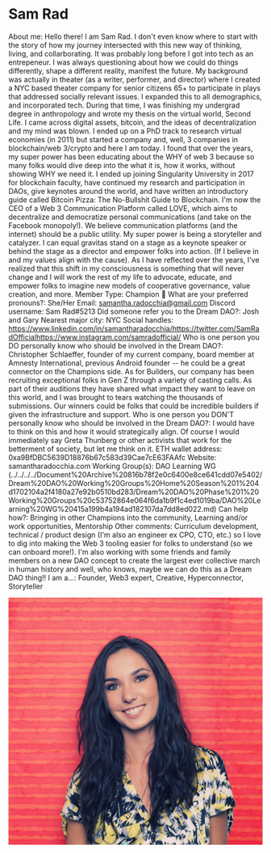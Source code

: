 # Sam Rad

About me: Hello there! I am Sam Rad. I don't even know where to start with the story of how my journey intersected with this new way of thinking, living, and collarborating. It was probably long before I got into tech as an entrepeneur. I was always questioning about how we could do things differently, shape a different reality, manifest the future. My background was actually in theater (as a writer, performer, and director) where I created a NYC based theater company for senior citizens 65+ to participate in plays that addressed socially relevant issues. I expanded this to all demographics, and incorporated tech. During that time, I was finishing my undergrad degree in anthropology and wrote my thesis on the virtual world, Second Life. I came across digital assets, bitcoin, and the ideas of decentralization and my mind was blown. I ended up on a PhD track to research virtual economies (in 2011) but started a company and, well, 3 companies in blockchain/web 3/crypto and here I am today. I found that over the years, my super power has been educating about the WHY of web 3 because so many folks would dive deep into the what it is, how it works, without showing WHY we need it. I ended up joining Singularity University in 2017 for blockchain faculty, have continued my research and participation in DAOs, give keynotes around the world, and have written an introductory guide called Bitcoin Pizza: The No-Bullshit Guide to Blockchain. I'm now the CEO of a Web 3 Communication Platform called LOVE, which aims to decentralize and democratize personal communications (and take on the Facebook monopoly!). We believe communication platforms (and the internet) should be a public utility. My super power is being a storyteller and catalyzer. I can equal gravitas stand on a stage as a keynote speaker or behind the stage as a director and empower folks into action. (If I believe in and my values align with the cause). As I have reflected over the years, I've realized that this shift in my consciousness is something that will never change and I will work the rest of my life to advocate, educate, and empower folks to imagine new models of cooperative governance, value creation, and more.
Member Type: Champion 🙌
What are your preferred pronouns?: She/Her
Email: samantha.radocchia@gmail.com
Discord username: Sam Rad#5213
Did someone refer you to the Dream DAO?: Josh and Gary
Nearest major city: NYC
Social handles: https://www.linkedin.com/in/samantharadocchia/https://twitter.com/SamRadOfficialhttps://www.instagram.com/samradofficial/
Who is one person you DO personally know who should be involved in the Dream DAO?: Christopher Schlaeffer, founder of my current company, board member at Amnesty International, previous Android founder -- he could be a great connector on the Champions side. As for Builders, our company has been recruiting exceptional folks in Gen Z through a variety of casting calls. As part of their auditions they have shared what impact they want to leave on this world, and I was brought to tears watching the thousands of submissions. Our winners could be folks that could be incredible builders if given the infrastructure and support.
Who is one person you DON'T personally know who should be involved in the Dream DAO?: I would have to think on this and how it would strategically align. Of course I would immediately say Greta Thunberg or other activists that work for the betterment of society, but let me think on it.
ETH wallet address: 0xa9BfDBC5639D18876b67c583d39Cae7cE63FAAfc
Website: samantharadocchia.com
Working Group(s): DAO Learning WG (../../../../Document%20Archive%20816b78f2e0c6400e8ce641cdd07e5402/Dream%20DAO%20Working%20Groups%20Home%20Season%201%204d1702104a2f4180a27e92b0510bd283/Dream%20DAO%20Phase%201%20Working%20Groups%20c53752864e064f6da1b9f1c4ed1019ba/DAO%20Learning%20WG%20415a199b4a194ad182107da7dd8ed022.md)
Can help how?: Bringing in other Champions into the community, Learning and/or work opportunities, Mentorship
Other comments: Curriculum development, technical / product design (I'm also an engineer ex CPO, CTO, etc.) so I love to dig into making the Web 3 tooling easier for folks to understand (so we can onboard more!). I'm also working with some friends and family members on a new DAO concept to create the largest ever collective march in human history and well, who knows, maybe we can do this as a Dream DAO thing!!
I am a...: Founder, Web3 expert, Creative, Hyperconnector, Storyteller

![Untitled](Sam%20Rad%201f90d6054899483d81ebaf17dee04286/Untitled.png)